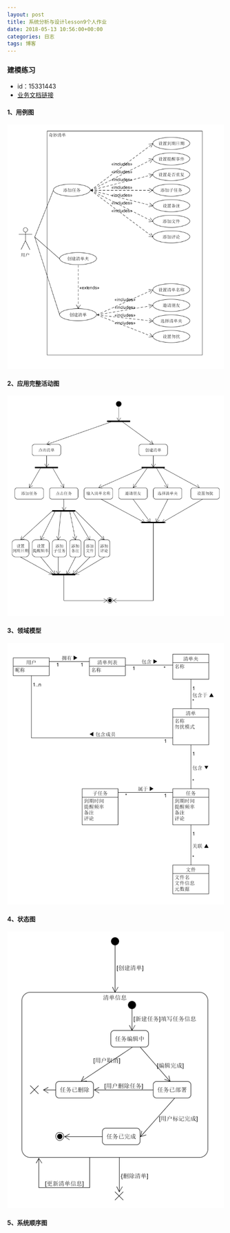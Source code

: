 ```yaml
---
layout: post
title: 系统分析与设计lesson9个人作业
date: 2018-05-13 10:56:00+00:00
categories: 日志
tags: 博客
---
```


### 建模练习

- id：15331443
- [业务文档链接](https://github.com/Baoleme/Dashboard/blob/4752895af06d0b06349f6ce752c9558f148f057d/doc_%E5%A5%87%E5%A6%99%E6%B8%85%E5%8D%95/%E4%B8%9A%E5%8A%A1%E6%96%87%E6%A1%A3.md)

#### 1、用例图

![](https://github.com/zhuwh9/zhuwh9.github.io/blob/master/images/lesson9/use_case.png?raw=true)

#### 2、应用完整活动图

![](https://github.com/zhuwh9/zhuwh9.github.io/blob/master/images/lesson9/use_activity.png?raw=true)

#### 3、领域模型

![](https://github.com/zhuwh9/zhuwh9.github.io/blob/master/images/lesson9/domain_model.png?raw=true)

#### 4、状态图

![](https://github.com/zhuwh9/zhuwh9.github.io/blob/master/images/lesson9/state_machine.png?raw=true)

#### 5、系统顺序图